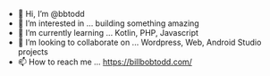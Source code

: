 - 👋 Hi, I’m @bbtodd
- 👀 I’m interested in ... building something amazing
- 🌱 I’m currently learning ... Kotlin, PHP, Javascript
- 💞️ I’m looking to collaborate on ... Wordpress, Web, Android Studio projects
- 📫 How to reach me ... https://billbobtodd.com/

<!---
bbtodd/bbtodd is a ✨ special ✨ repository because its `README.md` (this file) appears on your GitHub profile.
You can click the Preview link to take a look at your changes.
--->
